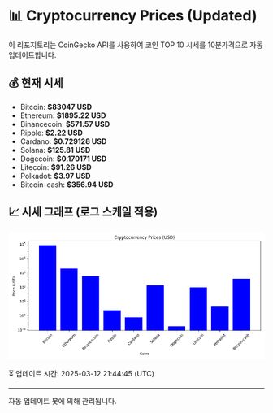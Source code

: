 
# 📊 Cryptocurrency Prices (Updated)

이 리포지토리는 CoinGecko API를 사용하여 코인 TOP 10 시세를 10분가격으로 자동 업데이트합니다.

## 💰 현재 시세
- Bitcoin: **$83047 USD**
- Ethereum: **$1895.22 USD**
- Binancecoin: **$571.57 USD**
- Ripple: **$2.22 USD**
- Cardano: **$0.729128 USD**
- Solana: **$125.81 USD**
- Dogecoin: **$0.170171 USD**
- Litecoin: **$91.26 USD**
- Polkadot: **$3.97 USD**
- Bitcoin-cash: **$356.94 USD**

## 📈 시세 그래프 (로그 스케일 적용)
![Crypto Prices](crypto_prices.png)

⏳ 업데이트 시간: 2025-03-12 21:44:45 (UTC)

---
자동 업데이트 봇에 의해 관리됩니다.
